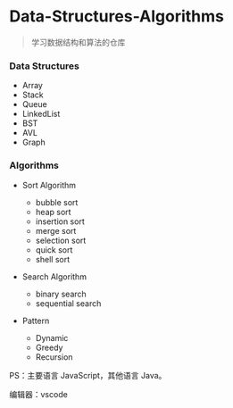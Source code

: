 # Data-Structures-Algorithms

> 学习数据结构和算法的仓库

### Data Structures

- Array
- Stack
- Queue
- LinkedList
- BST
- AVL
- Graph

### Algorithms

- Sort Algorithm

  - bubble sort
  - heap sort
  - insertion sort
  - merge sort
  - selection sort
  - quick sort
  - shell sort

- Search Algorithm

  - binary search
  - sequential search

- Pattern
  - Dynamic
  - Greedy
  - Recursion

PS：主要语言 JavaScript，其他语言 Java。

编辑器：vscode
